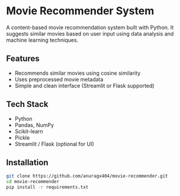 # Movie Recommender System

A content-based movie recommendation system built with Python. It suggests similar movies based on user input using data analysis and machine learning techniques.

## Features
- Recommends similar movies using cosine similarity
- Uses preprocessed movie metadata
- Simple and clean interface (Streamlit or Flask supported)

## Tech Stack
- Python
- Pandas, NumPy
- Scikit-learn
- Pickle
- Streamlit / Flask (optional for UI)

## Installation

```bash
git clone https://github.com/anuragx404/movie-recommender.git
cd movie-recommender
pip install -r requirements.txt
